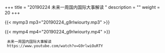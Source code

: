 +++
title = "20190224  未来一周国内国际大事解读 "
description = ""
weight = 20
+++

{{< mymp3 mp3="20190224_g9rlwiourty.mp3" >}}

{{< mymp4 mp4="20190224_g9rlwiourty.mp4" >}}

     未来一周国内国际大事解读 
     https://www.youtube.com/watch?v=G9rlwiOuRTY 
     
